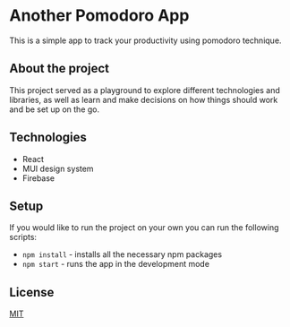 # Another Pomodoro App

This is a simple app to track your productivity using pomodoro technique.

## About the project

This project served as a playground to explore different technologies and libraries, as well as learn and make decisions on how things should work and be set up on the go.

<!-- It was bootstrapped with [Create React App](https://github.com/facebook/create-react-app), it is using Firebase as BaaS and MUI design system to have a consistent UI. -->

## Technologies

- React
- MUI design system
- Firebase

## Setup

If you would like to run the project on your own you can run the following scripts:

- `npm install` - installs all the necessary npm packages
- `npm start` - runs the app in the development mode

## License

[MIT](https://choosealicense.com/licenses/mit/)
